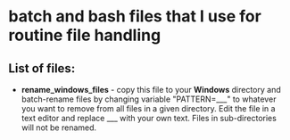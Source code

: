 # batch and bash files that I use for routine file handling

## List of files: 
 - **rename_windows_files** - copy this file to your **Windows** directory and batch-rename files by changing variable "PATTERN=___" to whatever you want to remove from all files in a given directory. Edit the file in a text editor and replace ___ with your own text. Files in sub-directories will not be renamed.
